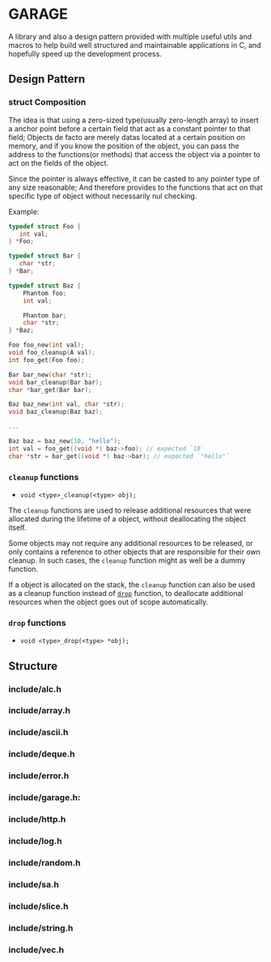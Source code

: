 # GARAGE

A library and also a design pattern provided with multiple useful utils and
macros to help build well structured and maintainable applications in C, and
hopefully speed up the development process.

## Design Pattern

### struct Composition

The idea is that using a zero-sized type(usually zero-length array) to insert a
anchor point before a certain field that act as a constant pointer to that
field; Objects de facto are merely datas located at a certain position on
memory, and if you know the position of the object, you can pass the address to
the functions(or methods) that access the object via a pointer to act on the
fields of the object.

Since the pointer is always effective, it can be casted to any pointer type of
any size reasonable; And therefore provides to the functions that act on that
specific type of object without necessarily nul checking.

Example:

```c
typedef struct Foo {
   int val;
} *Foo;

typedef struct Bar {
   char *str;
} *Bar;

typedef struct Baz {
    Phantom foo;
    int val;

    Phantom bar;
    char *str;
} *Baz;

Foo foo_new(int val);
void foo_cleanup(A val);
int foo_get(Foo foo);

Bar bar_new(char *str);
void bar_cleanup(Bar bar);
char *bar_get(Bar bar);

Baz baz_new(int val, char *str);
void baz_cleanup(Baz baz);

...

Baz baz = baz_new(10, "hello");
int val = foo_get((void *) baz->foo); // expected `10`
char *str = bar_get((void *) baz->bar); // expected `"hello"`
```

### <a name="cleanup"></a> `cleanup` functions

- `void <type>_cleanup(<type> obj);`

The `cleanup` functions are used to release additional resources that were
allocated during the lifetime of a object, without deallocating the object
itself.

Some objects may not require any additional resources to be released, or only
contains a reference to other objects that are responsible for their own
cleanup. In such cases, the `cleanup` function might as well be a dummy
function.

If a object is allocated on the stack, the `cleanup` function can also be used
as a cleanup function instead of [`drop`](#drop) function, to deallocate
additional resources when the object goes out of scope automatically.

### <a name="drop"></a> `drop` functions

- `void <type>_drop(<type> *obj);`

## Structure

### include/alc.h
### include/array.h
### include/ascii.h
### include/deque.h
### include/error.h
### include/garage.h:
### include/http.h
### include/log.h
### include/random.h
### include/sa.h
### include/slice.h
### include/string.h
### include/vec.h
